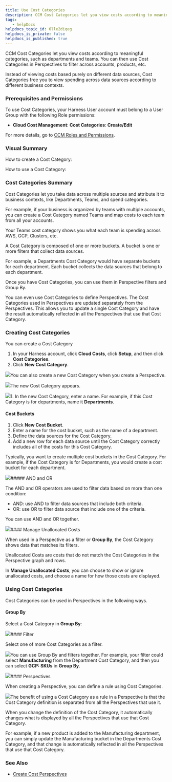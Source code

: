 ```yaml
---
title: Use Cost Categories
description: CCM Cost Categories let you view costs according to meaningful categories, such as departments and teams. You can then use Cost Categories in Perspectives to filter across accounts, products, etc. In…
tags: 
   - helpDocs
helpdocs_topic_id: 6lle2diqeg
helpdocs_is_private: false
helpdocs_is_published: true
---
```


CCM Cost Categories let you view costs according to meaningful categories, such as departments and teams. You can then use Cost Categories in Perspectives to filter across accounts, products, etc.

Instead of viewing costs based purely on different data sources, Cost Categories free you to view spending across data sources according to different business contexts.

### Prerequisites and Permissions

To use Cost Categories, your Harness User account must belong to a User Group with the following Role permissions:

* **Cloud Cost Management**: **Cost Categories**: **Create/Edit**

For more details, go to [CCM Roles and Permissions](../ccm-ref/ccm-roles-and-permissions.md).

### Visual Summary

How to create a Cost Category:

How to use a Cost Category:

### Cost Categories Summary

Cost Categories let you take data across multiple sources and attribute it to business contexts, like Departments, Teams, and spend categories.

For example, if your business is organized by teams with multiple accounts, you can create a Cost Category named Teams and map costs to each team from all your accounts.

Your Teams cost category shows you what each team is spending across AWS, GCP, Clusters, etc.

A Cost Category is composed of one or more buckets. A bucket is one or more filters that collect data sources.

For example, a Departments Cost Category would have separate buckets for each department. Each bucket collects the data sources that belong to each department.

Once you have Cost Categories, you can use them in Perspective filters and Group By.

You can even use Cost Categories to define Perspectives. The Cost Categories used in Perspectives are updated separately from the Perspectives. This allows you to update a single Cost Category and have the result automatically reflected in all the Perspectives that use that Cost Category. 

### Creating Cost Categories

You can create a Cost Category 

1. In your Harness account, click **Cloud Costs**, click **Setup**, and then click **Cost Categories**.
2. Click **New Cost Category**.

![](https://files.helpdocs.io/kw8ldg1itf/articles/6lle2diqeg/1660601654669/image.png)You can also create a new Cost Category when you create a Perspective.

![](https://files.helpdocs.io/kw8ldg1itf/articles/6lle2diqeg/1660601751071/image.png)The new Cost Category appears.

![](https://files.helpdocs.io/kw8ldg1itf/articles/6lle2diqeg/1660601946083/image.png)1. In the new Cost Category, enter a name. For example, if this Cost Category is for departments, name it **Departments**.

#### Cost Buckets

1. Click **New Cost Bucket**.
2. Enter a name for the cost bucket, such as the name of a department.
3. Define the data sources for the Cost Category.
4. Add a new row for each data source until the Cost Category correctly includes all of the costs for this Cost Category.

Typically, you want to create multiple cost buckets in the Cost Category. For example, if the Cost Category is for Departments, you would create a cost bucket for each department. 

![](https://files.helpdocs.io/kw8ldg1itf/articles/6lle2diqeg/1660603191200/image.png)##### AND and OR

The AND and OR operators are used to filter data based on more than one condition:

* AND: use AND to filter data sources that include both criteria.
* OR: use OR to filter data source that include one of the criteria.

You can use AND and OR together.

![](https://files.helpdocs.io/kw8ldg1itf/articles/6lle2diqeg/1660602731116/image.png)#### Manage Unallocated Costs

When used in a Perspective as a filter or **Group By**, the Cost Category shows data that matches its filters. 

Unallocated Costs are costs that do not match the Cost Categories in the Perspective graph and rows.

In **Manage Unallocated Costs**, you can choose to show or ignore unallocated costs, and choose a name for how those costs are displayed.

### Using Cost Categories

Cost Categories can be used in Perspectives in the following ways.

#### Group By

Select a Cost Category in **Group By**:

![](https://files.helpdocs.io/kw8ldg1itf/articles/6lle2diqeg/1660603345738/image.png)#### Filter

Select one of more Cost Categories as a filter.

![](https://files.helpdocs.io/kw8ldg1itf/articles/6lle2diqeg/1660603414002/image.png)You can use Group By and filters together. For example, your filter could select **Manufacturing** from the Department Cost Category, and then you can select **GCP: SKUs** in **Group By**.

![](https://files.helpdocs.io/kw8ldg1itf/articles/6lle2diqeg/1660603664673/image.png)#### Perspectives

When creating a Perspective, you can define a rule using Cost Categories.

![](https://files.helpdocs.io/kw8ldg1itf/articles/6lle2diqeg/1660603793646/image.png)The benefit of using a Cost Category as a rule in a Perspective is that the Cost Category definition is separated from all the Perspectives that use it.

When you change the definition of the Cost Category, it automatically changes what is displayed by all the Perspectives that use that Cost Category.

For example, if a new product is added to the Manufacturing department, you can simply update the Manufacturing bucket in the Departments Cost Category, and that change is automatically reflected in all the Perspectives that use that Cost Category.

### See Also

* [Create Cost Perspectives](../ccm-perspectives/create-cost-perspectives.md)

